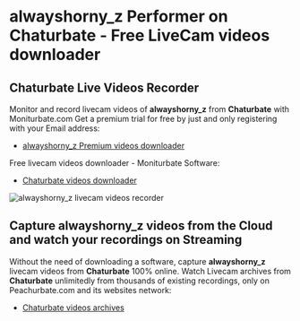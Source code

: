 # alwayshorny_z Performer on Chaturbate - Free LiveCam videos downloader

## Chaturbate Live Videos Recorder

Monitor and record livecam videos of **alwayshorny_z** from **Chaturbate** with Moniturbate.com
Get a premium trial for free by just and only registering with your Email address:
* [alwayshorny_z Premium videos downloader](https://moniturbate.com/request-demo-licence-key.html)

Free livecam videos downloader - Moniturbate Software:
* [Chaturbate videos downloader](https://moniturbate.com/moniturbate-download-software.html)

![alwayshorny_z livecam videos recorder](https://peachurnet.com/templates/moniturbate-software.png)


## Capture alwayshorny_z videos from the Cloud and watch your recordings on Streaming

Without the need of downloading a software, capture **alwayshorny_z** livecam videos from **Chaturbate** 100% online.
Watch Livecam archives from **Chaturbate** unlimitedly from thousands of existing recordings, only on Peachurbate.com and its websites network:
* [Chaturbate videos archives](https://peachurnet.com/)